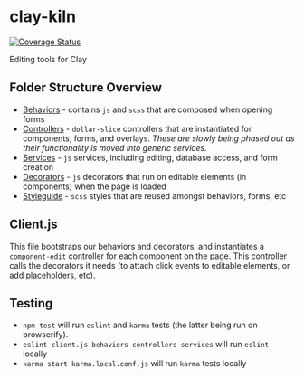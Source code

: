 # clay-kiln

[![Coverage Status](https://coveralls.io/repos/nymag/clay-kiln/badge.svg?t=cuxfVU)](https://coveralls.io/r/nymag/clay-kiln)

Editing tools for Clay

## Folder Structure Overview

* [Behaviors](https://github.com/nymag/clay-kiln/tree/master/behaviors) - contains `js` and `scss` that are composed when opening forms
* [Controllers](https://github.com/nymag/clay-kiln/tree/master/controllers) - `dollar-slice` controllers that are instantiated for components, forms, and overlays. _These are slowly being phased out as their functionality is moved into generic services._
* [Services](https://github.com/nymag/clay-kiln/tree/master/services) - `js` services, including editing, database access, and form creation
* [Decorators](https://github.com/nymag/clay-kiln/tree/master/decorators) - `js` decorators that run on editable elements (in components) when the page is loaded
* [Styleguide](https://github.com/nymag/clay-kiln/tree/master/styleguide) - `scss` styles that are reused amongst behaviors, forms, etc

## Client.js

This file bootstraps our behaviors and decorators, and instantiates a `component-edit` controller for each component on the page. This controller calls the decorators it needs (to attach click events to editable elements, or add placeholders, etc).

## Testing

* `npm test` will run `eslint` and `karma` tests (the latter being run on browserify).
* `eslint client.js behaviors controllers services` will run `eslint` locally
* `karma start karma.local.conf.js` will run `karma` tests locally
